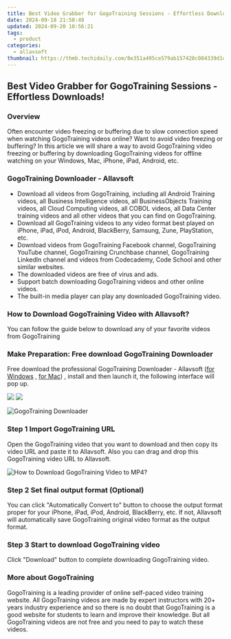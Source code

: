 ```yaml
---
title: Best Video Grabber for GogoTraining Sessions - Effortless Downloads!
date: 2024-09-18 21:58:49
updated: 2024-09-20 10:56:21
tags:
  - product
categories:
  - allavsoft
thumbnail: https://thmb.techidaily.com/8e351a495ce579ab157428c084339d1c33794d9d42c306afbe86c4e9778edcf8.jpg
---
```


## Best Video Grabber for GogoTraining Sessions - Effortless Downloads!

### Overview

Often encounter video freezing or buffering due to slow connection speed when watching GogoTraining videos online? Want to avoid video freezing or buffering? In this article we will share a way to avoid GogoTraining video freezing or buffering by downloading GogoTraining videos for offline watching on your Windows, Mac, iPhone, iPad, Android, etc.

### GogoTraining Downloader - Allavsoft

* Download all videos from GogoTraining, including all Android Training videos, all Business Intelligence videos, all BusinessObjects Training videos, all Cloud Computing videos, all COBOL videos, all Data Center training videos and all other videos that you can find on GogoTraining.
* Download all GogoTraining videos to any video format best played on iPhone, iPad, iPod, Android, BlackBerry, Samsung, Zune, PlayStation, etc.
* Download videos from GogoTraining Facebook channel, GogoTraining YouTube channel, GogoTraining Crunchbase channel, GogoTraining LinkedIn channel and videos from Codecademy, Code School and other similar websites.
* The downloaded videos are free of virus and ads.
* Support batch downloading GogoTraining videos and other online videos.
* The built-in media player can play any downloaded GogoTraining video.

### How to Download GogoTraining Video with Allavsoft?

You can follow the guide below to download any of your favorite videos from GogoTraining

### Make Preparation: Free download GogoTraining Downloader

Free download the professional GogoTraining Downloader - Allavsoft ([for Windows](https://tools.techidaily.com/allavsoft/products/) , [for Mac](https://tools.techidaily.com/allavsoft/products/)) , install and then launch it, the following interface will pop up.

[![](https://www.allavsoft.com/how-to/../images/how-to/free-download-win.jpg)](https://tools.techidaily.com/allavsoft/products/) [![](https://www.allavsoft.com/how-to/../images/how-to/free-download-mac.jpg)](https://tools.techidaily.com/allavsoft/products/)

![GogoTraining Downloader](https://www.allavsoft.com/how-to/../images/allavsoft/screen-shot-600.jpg)

### Step 1 Import GogoTraining URL

Open the GogoTraining video that you want to download and then copy its video URL and paste it to Allavsoft. Also you can drag and drop this GogoTraining video URL to Allavsoft.

![How to Download GogoTraining Video to MP4?](https://www.allavsoft.com/how-to/../images/how-to/download-rtmp-video/download-rtmp-video.jpg)

### Step 2 Set final output format (Optional)

You can click "Automatically Convert to" button to choose the output format proper for your iPhone, iPad, iPod, Android, BlackBerry, etc. If not, Allavsoft will automatically save GogoTraining original video format as the output format.

### Step 3 Start to download GogoTraining video

Click "Download" button to complete downloading GogoTraining video.

### More about GogoTraining

GogoTraining is a leading provider of online self-paced video training website. All GogoTraining videos are made by expert instructors with 20+ years industry experience and so there is no doubt that GogoTraining is a good website for students to learn and improve their knowledge. But all GogoTraining videos are not free and you need to pay to watch these videos.

<ins class="adsbygoogle"
     style="display:block"
     data-ad-format="autorelaxed"
     data-ad-client="ca-pub-7571918770474297"
     data-ad-slot="1223367746"></ins>



<ins class="adsbygoogle"
     style="display:block"
     data-ad-client="ca-pub-7571918770474297"
     data-ad-slot="8358498916"
     data-ad-format="auto"
     data-full-width-responsive="true"></ins>
